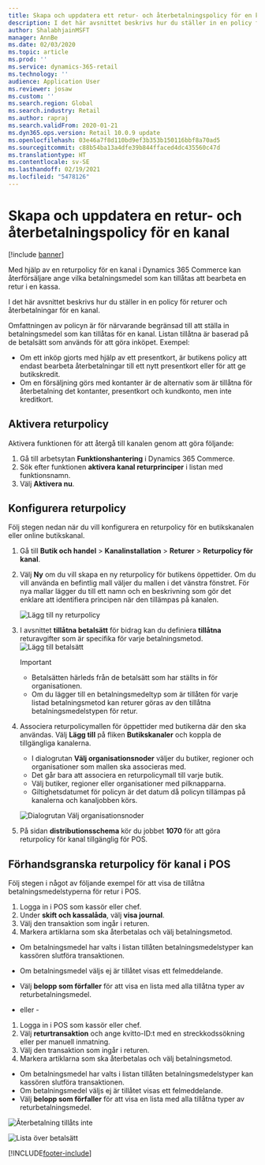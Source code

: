 ```yaml
---
title: Skapa och uppdatera ett retur- och återbetalningspolicy för en kanal
description: I det här avsnittet beskrivs hur du ställer in en policy för returer och återbetalningar för en kanal.
author: ShalabhjainMSFT
manager: AnnBe
ms.date: 02/03/2020
ms.topic: article
ms.prod: ''
ms.service: dynamics-365-retail
ms.technology: ''
audience: Application User
ms.reviewer: josaw
ms.custom: ''
ms.search.region: Global
ms.search.industry: Retail
ms.author: rapraj
ms.search.validFrom: 2020-01-21
ms.dyn365.ops.version: Retail 10.0.9 update
ms.openlocfilehash: 03e46a7f8d110bd9ef3b353b150116bbf8a70ad5
ms.sourcegitcommit: c88b54ba13a4dfe39b844ffaced4dc435560c47d
ms.translationtype: HT
ms.contentlocale: sv-SE
ms.lasthandoff: 02/19/2021
ms.locfileid: "5478126"
---
```

# <a name="create-and-update-a-returns-and-refunds-policy-for-a-channel"></a>Skapa och uppdatera en retur- och återbetalningspolicy för en kanal

[!include [banner](includes/banner.md)]

Med hjälp av en returpolicy för en kanal i Dynamics 365 Commerce kan återförsäljare ange vilka betalningsmedel som kan tillåtas att bearbeta en retur i en kassa.  

I det här avsnittet beskrivs hur du ställer in en policy för returer och återbetalningar för en kanal.

Omfattningen av policyn är för närvarande begränsad till att ställa in betalningsmedel som kan tillåtas för en kanal. Listan tillåtna är baserad på de betalsätt som används för att göra inköpet. Exempel:

- Om ett inköp gjorts med hjälp av ett presentkort, är butikens policy att endast bearbeta återbetalningar till ett nytt presentkort eller för att ge butikskredit. 
- Om en försäljning görs med kontanter är de alternativ som är tillåtna för återbetalning det kontanter, presentkort och kundkonto, men inte kreditkort. 


## <a name="enable-return-policy"></a>Aktivera returpolicy

Aktivera funktionen för att återgå till kanalen genom att göra följande:

1. Gå till arbetsytan **Funktionshantering** i Dynamics 365 Commerce.
2. Sök efter funktionen **aktivera kanal returprinciper** i listan med funktionsnamn.
3. Välj **Aktivera nu**. 

## <a name="configure-return-policy"></a>Konfigurera returpolicy

Följ stegen nedan när du vill konfigurera en returpolicy för en butikskanalen eller online butikskanal.

1. Gå till **Butik och handel** \> **Kanalinstallation** \> **Returer** \> **Returpolicy för kanal**.

2. Välj **Ny** om du vill skapa en ny returpolicy för butikens öppettider. Om du vill använda en befintlig mall väljer du mallen i det vänstra fönstret. För nya mallar lägger du till ett namn och en beskrivning som gör det enklare att identifiera principen när den tillämpas på kanalen.

   ![Lägg till ny returpolicy](media/Return-policy-page1.png "Lägg till ny returpolicy")
     
   
3. I avsnittet **tillåtna betalsätt** för bidrag kan du definiera **tillåtna** returavgifter som är specifika för varje betalningsmetod.
   ![Lägg till betalsätt](media/Return-policy-page2.PNG "Ange tillåtna betalsätt per betalningstyp")
   
    > [!IMPORTANT]
    > - Betalsätten härleds från de betalsätt som har ställts in för organisationen.
    > - Om du lägger till en betalningsmedeltyp som är tillåten för varje listad betalningsmetod kan returer göras av den tillåtna betalningsmedelstypen för retur.
    
4. Associera returpolicymallen för öppettider med butikerna där den ska användas. Välj **Lägg till** på fliken **Butikskanaler** och koppla de tillgängliga kanalerna. 

    - I dialogrutan **Välj organisationsnoder** väljer du butiker, regioner och organisationer som mallen ska associeras med.
    - Det går bara att associera en returpolicymall till varje butik.
    - Välj butiker, regioner eller organisationer med pilknapparna.
    - Giltighetsdatumet för policyn är det datum då policyn tillämpas på kanalerna och kanaljobben körs. 

    ![Dialogrutan Välj organisationsnoder](media/Return-policy-page3.PNG "Dialogrutan Välj organisationsnoder")

5. På sidan **distributionsschema** kör du jobbet **1070** för att göra returpolicy för kanal tillgänglig för POS.

## <a name="preview-the-channel-return-policy-in-the-pos"></a>Förhandsgranska returpolicy för kanal i POS

Följ stegen i något av följande exempel för att visa de tillåtna betalningsmedelstyperna för retur i POS.

1. Logga in i POS som kassör eller chef.
2. Under **skift och kassalåda**, välj **visa journal**.
3. Välj den transaktion som ingår i returen. 
4. Markera artiklarna som ska återbetalas och välj betalningsmetod.  
- Om betalningsmedel har valts i listan tillåten betalningsmedelstyper kan kassören slutföra transaktionen.
- Om betalningsmedel väljs ej är tillåtet visas ett felmeddelande.
- Välj **belopp som förfaller** för att visa en lista med alla tillåtna typer av returbetalningsmedel.

- eller -

1. Logga in i POS som kassör eller chef.
2. Välj **returtransaktion** och ange kvitto-ID:t med en streckkodssökning eller per manuell inmatning. 
3. Välj den transaktion som ingår i returen. 
4. Markera artiklarna som ska återbetalas och välj betalningsmetod.  
- Om betalningsmedel har valts i listan tillåten betalningsmedelstyper kan kassören slutföra transaktionen.
- Om betalningsmedel väljs ej är tillåtet visas ett felmeddelande.
- Välj **belopp som förfaller** för att visa en lista med alla tillåtna typer av returbetalningsmedel.

![Återbetalning tillåts inte](media/Return-policy-page6.png "Återbetalningstyp tillåts inte")



![Lista över betalsätt](media/Return-policy-page5.PNG "Återbetalningstyp tillåts")


[!INCLUDE[footer-include](../includes/footer-banner.md)]
